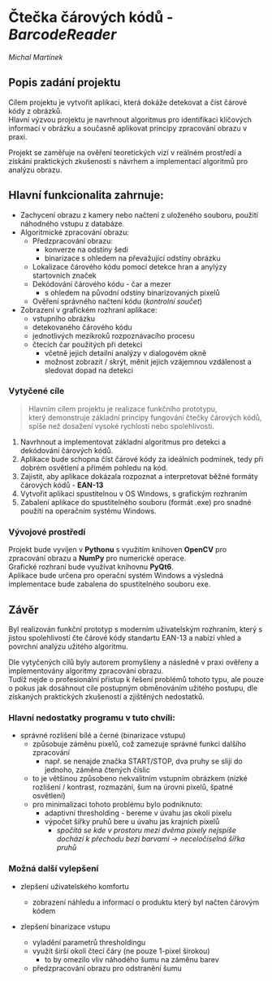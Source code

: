 # Čtečka čárových kódů - _BarcodeReader_
*Michal Martínek*

## **Popis zadání projektu**
Cílem projektu je vytvořit aplikaci, která dokáže detekovat a číst čárové kódy z obrázků.  
Hlavní výzvou projektu je navrhnout algoritmus pro identifikaci klíčových informací v obrázku a současně aplikovat principy zpracování obrazu v praxi.  

Projekt se zaměřuje na ověření teoretických vizí v reálném prostředí a získání praktických zkušeností s návrhem a implementací algoritmů pro analýzu obrazu.  

## Hlavní funkcionalita zahrnuje:
* Zachycení obrazu z kamery nebo načtení z uloženého souboru, použití náhodného vstupu z databáze.
* Algoritmické zpracování obrazu:
	* Předzpracování obrazu:
		* konverze na odstíny šedi
		* binarizace s ohledem na převažující odstíny obrázku
	* Lokalizace čárového kódu pomocí detekce hran a anylýzy startovních značek
	* Dekódování čárového kódu - čar a mezer
		- s ohledem na původní odstíny binarizovaných pixelů
	* Ověření správného načtení kódu (_kontrolní součet_)
* Zobrazení v grafickém rozhraní aplikace:
	* vstupního obrázku
	* detekovaného čárového kódu
	* jednotlivých mezikroků rozpoznávacího procesu
	* čtecích čar použitých při detekci
		- včetně jejich detailní analýzy v dialogovém okně
		- možnost zobrazit / skrýt, měnit jejich vzájemnou vzdálenost a sledovat dopad na detekci


### **Vytyčené cíle**  
> Hlavním cílem projektu je realizace funkčního prototypu,  
> který demonstruje základní principy fungování čtečky čárových kódů,  
> spíše než dosažení vysoké rychlosti nebo spolehlivosti.

1. Navrhnout a implementovat základní algoritmus pro detekci a dekódování čárových kódů.  
1. Aplikace bude schopna číst čárové kódy za ideálních podmínek, tedy při dobrém osvětlení a přímém pohledu na kód.  
2. Zajistit, aby aplikace dokázala rozpoznat a interpretovat běžné formáty čárových kódů - **EAN-13**  
1. Vytvořit aplikaci spustitelnou v OS Windows, s grafickým rozhraním
3. Zabalení aplikace do spustitelného souboru (formát .exe) pro snadné použití na operačním systému Windows.  


### **Vývojové prostředí**  
Projekt bude vyvíjen v **Pythonu** s využitím knihoven **OpenCV** pro zpracování obrazu a **NumPy** pro numerické operace.  
Grafické rozhraní bude využívat knihovnu **PyQt6**.  
Aplikace bude určena pro operační systém Windows a výsledná implementace bude zabalena do spustitelného souboru exe.  

## Závěr
Byl realizován funkční prototyp s moderním uživatelským rozhraním, který s jistou spolehlivostí čte čárové kódy standartu EAN-13 a nabízí vhled a povrchní analýzu užitého algoritmu.  

Dle vytyčených cílů byly autorem promyšleny a následně v praxi ověřeny a implementovány algoritmy zpracování obrazu.  
Tudíž nejde o profesionální přístup k řešení problémů tohoto typu, ale pouze o pokus jak dosáhnout cíle postupným obměnováním užitého postupu, dle získaných praktických zkušeností a zjištěných nedostatků.  

### Hlavní nedostatky programu v tuto chvíli:
- správné rozlišení bílé a černé (binarizace vstupu)
	- způsobuje záměnu pixelů, což zamezuje správné funkci dalšího zpracování
		- např. se nenajde značka START/STOP, dva pruhy se slijí do jednoho, záměna čtených číslic
	- to je většinou způsobeno nekvalitním vstupním obrázkem (nízké rozlišení / kontrast, rozmazání, šum na úrovni pixelů, špatné osvětlení)
	- pro minimalizaci tohoto problému bylo podniknuto:
		- adaptivní thresholding - bereme v úvahu jas okolí pixelu
		- výpočet šířky pruhů bere u úvahu jas krajních pixelů
			- _spočítá se kde v prostoru mezi dvěma pixely nejspíše dochází k přechodu bezi barvami -> neceločíselná šířka pruhů_

### Možná další vylepšení
- zlepšení uživatelského komfortu
	- zobrazení náhledu a informací o produktu který byl načten čárovým kódem

- zlepšení binarizace vstupu
	- vyladění parametrů thresholdingu
	- využít širší okolí čtecí čáry (ne pouze 1-pixel širokou)
		- to by omezilo vliv náhodého šumu na záměnu barev
	- předzpracování obrazu pro odstranění šumu
